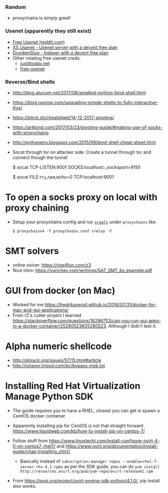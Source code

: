 ### Random
- proxychains is simply great!

### Usenet (apparently they still exist)

- [Free Usenet (reddit.com)](https://www.reddit.com/r/usenet/comments/6l8h82/free_usenet/)
- [XS Usenet - Usenet server with a decent free plan](https://my.xsusenet.com) 
- [DrunkenSlug - Indexer with a decent free plan](https://drunkenslug.com/profile)
- Other rotating free usenet creds:
  - [just4today.net](http://just4today.net/)
  - [free-usenet](https://free-usenet.com)

### Reverse/Bind shells
- http://blog.atucom.net/2017/06/smallest-python-bind-shell.html
- https://blog.ropnop.com/upgrading-simple-shells-to-fully-interactive-ttys/
- https://bitrot.sh/cheatsheet/14-12-2017-pivoting/
- https://artkond.com/2017/03/23/pivoting-guide/#making-use-of-socks-with-proxychains
- http://pythoneiro.blogspot.com/2015/09/bind-shell-cheat-sheet.html
- Socat through tor on attacker side: Create a tunnel through tor and connect though
  the tunnel

  $  socat TCP-LISTEN:9001 SOCKS:localhost:<victim ip>:<victim port>,socksport=9150

  $  socat FILE:`tty`,raw,echo=0 TCP:localhost:9001

# To open a socks proxy on local with proxy chaining

- Setup your proxychains config and run
    [`srealy`](https://socks-relay.sourceforge.io/) under `proxychains` like

      $ proxychains4 -f proxychains.conf srelay -f

# SMT solvers

- online solver: <https://rise4fun.com/z3>
- Nice intro: <https://yurichev.com/writings/SAT_SMT_by_example.pdf>

# GUI from docker (on Mac)

- Worked for me
<https://fredrikaverpil.github.io/2016/07/31/docker-for-mac-and-gui-applications/>
- From r2's cutter project I learned
    <https://stackoverflow.com/questions/16296753/can-you-run-gui-apps-in-a-docker-container/25280523#25280523>.
    Although I didn't test it.

# Alpha numeric shellcode
- <http://phrack.org/issues/57/15.html#article>
- <http://julianor.tripod.com/bc/bypass-msb.txt>

# Installing Red Hat Virtualization Manage Python SDK
- The guide requires you to have a RHEL, closest you can get is spawn a CentOS
    docker container
- Apparently installing pip for CentOS is not that straight forward
    <https://www.liquidweb.com/kb/how-to-install-pip-on-centos-7/>
- Follow stuff from
    <https://www.linuxtechi.com/install-configure-ovirt-4-0-on-centos7-rhel7/>
    and
    <https://www.ovirt.org/documentation/install-guide/chap-Installing_oVirt/>

    - Basically instead of `subscription-manager repos
        --enable=rhel-7-server-rhv-4.1-rpms` as per the SDK guide, you can do
        `yum install
        http://resources.ovirt.org/pub/yum-repo/ovirt-release41.rpm`
- From <https://pypi.org/project/ovirt-engine-sdk-python/4.1.0/>, pip
    install also works.
